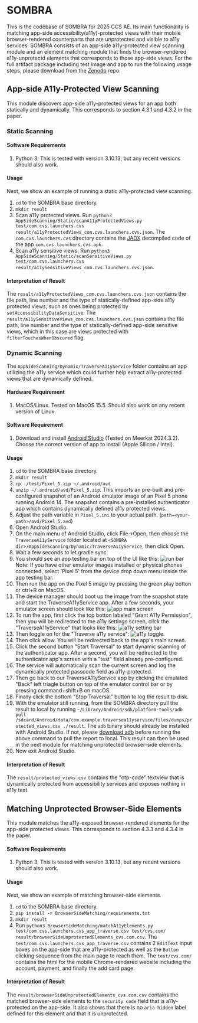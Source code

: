 # SOMBRA

This is the codebase of SOMBRA for 2025 CCS AE. Its main functionality is matching app-side accessibility(a11y)-protected views with their mobile browser-rendered counterparts that are unprotected and visible to a11y services.
SOMBRA consists of an app-side a11y-protected view scanning module and an element matching module that finds the browser-rendered a11y-unprotectd elements that corresponds to those app-side views. For the full artifact package including test image and app to run the following usage steps, please download from the [Zenodo](https://zenodo.org/records/15725744) repo.

## App-side A11y-Protected View Scanning
This module discovers app-side a11y-protected views for an app both statically and dynamically. This corresponds to section 4.3.1 and 4.3.2 in the paper.

### Static Scanning

#### Software Requirements
1. Python 3. This is tested with version 3.10.13, but any recent versions should also work.

#### Usage
Next, we show an example of running a static a11y-protected view scanning.

1. `cd` to the SOMBRA base directory.
2. `mkdir result`
3. Scan a11y protected views. Run `python3 AppSideScanning/Static/scanA11yProtectedViews.py test/com.cvs.launchers.cvs result/a11yProtectedViews_com.cvs.launchers.cvs.json`. The `com.cvs.launchers.cvs` directory contains the [JADX](https://github.com/skylot/jadx) decompiled code of the app `com.cvs.launchers.cvs.apk`.
4. Scan a11y sensitive views. Run `python3 AppSideScanning/Static/scanSensitiveViews.py test/com.cvs.launchers.cvs result/a11ySensitiveViews_com.cvs.launchers.cvs.json`.

#### Interpretation of Result
The `result/a11yProtectedViews_com.cvs.launchers.cvs.json` contains the file path, line number and the type of statically-defined app-side a11y protected views, such as ones being protected by `setAccessibilityDataSensitive`.
The `result/a11ySensitiveViews_com.cvs.launchers.cvs.json` contains the file path, line number and the type of statically-defined app-side sensitive views, which in this case are views protected with `filterTouchesWhenObscured` flag.

### Dynamic Scanning
The `AppSideScanning/Dynamic/TraverseA11yService` folder contains an app utilizing the a11y service which could further help extract a11y-protected views that are dynamically defined.

#### Hardware Requirement
1. MacOS/Linux. Tested on MacOS 15.5. Should also work on any recent version of Linux.

#### Software Requirement
1. Download and install [Android Studio](https://developer.android.com/studio?gad_campaignid=21831783525&gbraid=0AAAAAC-IOZkrbRNAmCAvWmjcp5fLeh09A) (Tested on Meerkat 2024.3.2). Choose the correct version of app to install (Apple Silicon / Intel). 

#### Usage
1. `cd` to the SOMBRA base directory.
2. `mkdir result`
3. `cp ./test/Pixel_5.zip ~/.android/avd`
4. `unzip ~/.android/avd/Pixel_5.zip`. This imports an pre-built and pre-configured snapshot of an Android emulator image of an Pixel 5 phone running Android 14. The snapshot contains a pre-installed authenticator app which contains dynamically defined a11y protected views.
5. Adjust the path variable in `Pixel_5.ini` to your actual path. (`path=<your-path>/avd/Pixel_5.avd`)
6. Open Android Studio.
7. On the main menu of Android Studio, click File->Open, then choose the `TraverseA11yService` folder located at `<SOMBRA dir>/AppSideScanning/Dynamic/TraverseA11yService`, then click Open.
8. Wait a few seconds to let gradle sync.
9. You should see an app testing bar on top of the UI like this: ![run bar](README_images/runBar.png) Note: If you have other emulator images installed or physical phones connected, select 'Pixel 5' from the device drop down menu inside the app testing bar.
10. Then run the app on the Pixel 5 image by pressing the green play botton or ctrl+R on MacOS.
11. The device manager should boot up the image from the snapshot state and start the TraverseA11yService app. After a few seconds, your emulator screen should look like this: ![app main screen](README_images/appMain.png)
12. To run the app, first click the top botton labeled "Grant A11y Permission", then you will be redirected to the a11y settings screen, click the "TraverseA11yService" that looks like this: ![a11y setting bar](README_images/a11ySettingBar.png)
13. Then toggle on for the "Traverse a11y service": ![a11y toggle](README_images/a11ySettingToggle.png).
14. Then click allow. You will be redirected back to the app's main screen.
15. Click the second button "Start Traversal" to start dynamic scanning of the authenticator app. After a second, you will be redirected to the authenticator app's screen with a "test" field already pre-configured.
16. The service will automatically scan the current screen and log the dynamically protected passcode field as a11y-protected.
17. Then go back to our TraverseA11yService app by clicking the emulated "Back" left triagle button on top of the emulator control bar or by pressing command+shift+B on macOS.
18. Finally click the bottom "Stop Traversal" button to log the result to disk.
19. With the emulator still running, from the SOMBRA directory pull the result to local by running `~/Library/Android/sdk/platform-tools/adb pull /sdcard/Android/data/com.example.traversea11yservice/files/dumps/protected_views.csv ./result`. The `adb` binary should already be installed with Android Studio. If not, please [download adb](https://developer.android.com/tools/adb) before running the above command to pull the report to local. This result can then be used in the next module for matching unprotected browser-side elements.
20. Now exit Android Studio.

#### Interpretation of Result
The `result/protected_views.csv` contains the "otp-code" textview that is dynamically protected from accessibility services and exposes nothing in a11y text.

## Matching Unprotected Browser-Side Elements
This module matches the a11y-exposed browser-rendered elements for the app-side protected views. This corresponds to section 4.3.3 and 4.3.4 in the paper.

#### Software Requirements
1. Python 3. This is tested with version 3.10.13, but any recent versions should also work.

#### Usage
Next, we show an example of matching browser-side elements.
1. `cd` to the SOMBRA base directory.
2. `pip install -r BrowserSideMatching/requirements.txt`
3. `mkdir result`
4. Run `python3 BrowserSideMatching/matchA11yElements.py test/com.cvs.launchers.cvs_app_traverse.csv test/cvs.com/ result/browserSideUnprotectedElements_cvs.com.csv`. The `test/com.cvs.launchers.cvs_app_traverse.csv` contains 2 `EditText` input boxes on the app-side that are a11y-protected as well as the `Button` clicking sequence from the main page to reach them. The `test/cvs.com/` contains the html for the mobile Chrome-rendered website including the account, payment, and finally the add card page.

#### Interpretation of Result
The `result/browserSideUnprotectedElements_cvs.com.csv` contains the matched browser-side elements to the `security code` field that is a11y-protected on the app-side. It also shows that there is no `aria-hidden` label defined for this element and that it is unprotected.